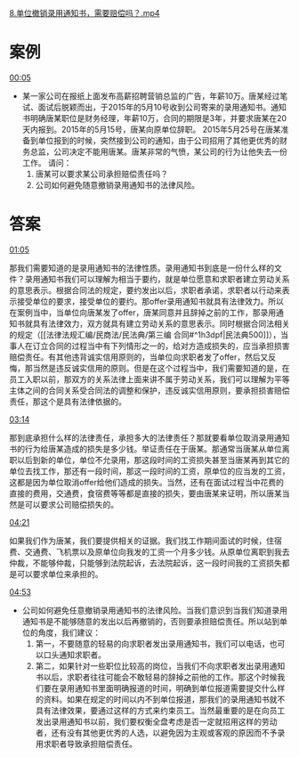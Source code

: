 [8.单位撤销录用通知书，需要赔偿吗？.mp4](file:///E:%5C法律实务%5CA314【游本春】【20小时200讲】劳动纠纷维权指南及企业风控管控宝典（200讲劳动合同签订法律风险防范与合规管理）%5C8.单位撤销录用通知书，需要赔偿吗？.mp4)
# 案例
[00:05](file:///E:/%5C%E6%B3%95%E5%BE%8B%E5%AE%9E%E5%8A%A1%5CA314%E3%80%90%E6%B8%B8%E6%9C%AC%E6%98%A5%E3%80%91%E3%80%9020%E5%B0%8F%E6%97%B6200%E8%AE%B2%E3%80%91%E5%8A%B3%E5%8A%A8%E7%BA%A0%E7%BA%B7%E7%BB%B4%E6%9D%83%E6%8C%87%E5%8D%97%E5%8F%8A%E4%BC%81%E4%B8%9A%E9%A3%8E%E6%8E%A7%E7%AE%A1%E6%8E%A7%E5%AE%9D%E5%85%B8%EF%BC%88200%E8%AE%B2%E5%8A%B3%E5%8A%A8%E5%90%88%E5%90%8C%E7%AD%BE%E8%AE%A2%E6%B3%95%E5%BE%8B%E9%A3%8E%E9%99%A9%E9%98%B2%E8%8C%83%E4%B8%8E%E5%90%88%E8%A7%84%E7%AE%A1%E7%90%86%EF%BC%89%5C8.%E5%8D%95%E4%BD%8D%E6%92%A4%E9%94%80%E5%BD%95%E7%94%A8%E9%80%9A%E7%9F%A5%E4%B9%A6%EF%BC%8C%E9%9C%80%E8%A6%81%E8%B5%94%E5%81%BF%E5%90%97%EF%BC%9F.mp4#t=5.36874)

- 某一家公司在报纸上面发布高薪招聘营销总监的广告，年薪10万。唐某经过笔试、面试后脱颖而出，于2015年的5月10号收到公司寄来的录用通知书。通知书明确唐某职位是财务经理，年薪10万，合同的期限是3年，并要求唐某在20天内报到。2015年的5月15号，唐某向原单位辞职。
	2015年5月25号在唐某准备到单位报到的时候，突然接到公司的通知，由于公司招用了其他更优秀的财务总监，公司决定不能用唐某。唐某非常的气愤，某公司的行为让他失去一份工作。
	请问：
	1. 唐某可以要求某公司承担赔偿责任吗？
	2. 公司如何避免随意撤销录用通知书的法律风险。
# 答案
[01:05](file:///E:/%5C%E6%B3%95%E5%BE%8B%E5%AE%9E%E5%8A%A1%5CA314%E3%80%90%E6%B8%B8%E6%9C%AC%E6%98%A5%E3%80%91%E3%80%9020%E5%B0%8F%E6%97%B6200%E8%AE%B2%E3%80%91%E5%8A%B3%E5%8A%A8%E7%BA%A0%E7%BA%B7%E7%BB%B4%E6%9D%83%E6%8C%87%E5%8D%97%E5%8F%8A%E4%BC%81%E4%B8%9A%E9%A3%8E%E6%8E%A7%E7%AE%A1%E6%8E%A7%E5%AE%9D%E5%85%B8%EF%BC%88200%E8%AE%B2%E5%8A%B3%E5%8A%A8%E5%90%88%E5%90%8C%E7%AD%BE%E8%AE%A2%E6%B3%95%E5%BE%8B%E9%A3%8E%E9%99%A9%E9%98%B2%E8%8C%83%E4%B8%8E%E5%90%88%E8%A7%84%E7%AE%A1%E7%90%86%EF%BC%89%5C8.%E5%8D%95%E4%BD%8D%E6%92%A4%E9%94%80%E5%BD%95%E7%94%A8%E9%80%9A%E7%9F%A5%E4%B9%A6%EF%BC%8C%E9%9C%80%E8%A6%81%E8%B5%94%E5%81%BF%E5%90%97%EF%BC%9F.mp4#t=65.913506)

那我们需要知道的是录用通知书的法律性质。录用通知书到底是一份什么样的文件？录用通知书我们可以理解为相当于要约，就是单位愿意和求职者建立劳动关系的意思表示。根据合同法的规定，要约发出以后，求职者承诺，求职者以行动来表示接受单位的要求，接受单位的要约。那offer录用通知书就具有法律效力。所以在案例当中，当单位向唐某发了offer，唐某同意并且辞掉之前的工作，那录用通知书就具有法律效力，双方就具有建立劳动关系的意思表示。同时根据合同法相关的规定（[[法律法规汇编/民商法/民法典/第三编 合同#^1h3dpf|民法典500]]），当事人在订立合同的过程当中有下列情形之一的，给对方造成损失的，应当承担损害赔偿责任。有其他违背诚实信用原则的，当单位向求职者发了offer，然后又反悔，那当然是违反诚实信用的原则。但是在这个过程当中，我们需要知道的是，在员工入职以前，那双方的关系法律上面来讲不属于劳动关系，我们可以理解为平等主体之间的合同关系受合同法的调整和保护，违反诚实信用原则，要承担损害赔偿责任，那这个是具有法律依据的。

[03:14](file:///E:%5C法律实务%5CA314【游本春】【20小时200讲】劳动纠纷维权指南及企业风控管控宝典（200讲劳动合同签订法律风险防范与合规管理）%5C8.单位撤销录用通知书，需要赔偿吗？.mp4#t=03:14)

那到底承担什么样的法律责任，承担多大的法律责任？那就要看单位取消录用通知书的行为给唐某造成的损失是多少钱。举证责任在于唐某。那通常当唐某从单位离职以后到新的单位，单位不允录用，那这段时间的工资损失甚至当唐某再到其它的单位去找工作，那还有一段时间，那这一段时间的工资，原单位的应当发的工资，这都是因为单位取消offer给他们造成的损失。当然，还有在面试过程当中花费的直接的费用，交通费，食宿费等等都是直接的损失，要由唐某来证明，所以唐某当然是可以要求公司赔偿损失的。

[04:21](file:///E:%5C法律实务%5CA314【游本春】【20小时200讲】劳动纠纷维权指南及企业风控管控宝典（200讲劳动合同签订法律风险防范与合规管理）%5C8.单位撤销录用通知书，需要赔偿吗？.mp4#t=04:21)

如果我们作为唐某，我们要提供相关的证据。我们找工作期间面试的时候，住宿费、交通费、飞机票以及原单位向我发的工资一个月多少钱。从原单位离职到我去仲裁，不能够仲裁，只能够到法院起诉，去法院起诉，这一段时间我的工资损失都是可以要求单位来承担的。

[04:53](file:///E:/%5C%E6%B3%95%E5%BE%8B%E5%AE%9E%E5%8A%A1%5CA314%E3%80%90%E6%B8%B8%E6%9C%AC%E6%98%A5%E3%80%91%E3%80%9020%E5%B0%8F%E6%97%B6200%E8%AE%B2%E3%80%91%E5%8A%B3%E5%8A%A8%E7%BA%A0%E7%BA%B7%E7%BB%B4%E6%9D%83%E6%8C%87%E5%8D%97%E5%8F%8A%E4%BC%81%E4%B8%9A%E9%A3%8E%E6%8E%A7%E7%AE%A1%E6%8E%A7%E5%AE%9D%E5%85%B8%EF%BC%88200%E8%AE%B2%E5%8A%B3%E5%8A%A8%E5%90%88%E5%90%8C%E7%AD%BE%E8%AE%A2%E6%B3%95%E5%BE%8B%E9%A3%8E%E9%99%A9%E9%98%B2%E8%8C%83%E4%B8%8E%E5%90%88%E8%A7%84%E7%AE%A1%E7%90%86%EF%BC%89%5C8.%E5%8D%95%E4%BD%8D%E6%92%A4%E9%94%80%E5%BD%95%E7%94%A8%E9%80%9A%E7%9F%A5%E4%B9%A6%EF%BC%8C%E9%9C%80%E8%A6%81%E8%B5%94%E5%81%BF%E5%90%97%EF%BC%9F.mp4#t=293.392805)

- 公司如何避免任意撤销录用通知书的法律风险。当我们意识到当我们知道录用通知书是不能够随意的发出以后再撤销的，否则要承担赔偿责任。所以站到单位的角度，我们建议：
	1. 第一，不要随意的轻易的向求职者发出录用通知书，我们可以电话，也可以口头通知求职者。
	2. 第二，如果针对一些职位比较高的岗位，当我们不向求职者发出录用通知书以后，求职者往往可能会不敢轻易的辞掉之前他的工作。那这个时候我们要在录用通知书里面明确报道的时间，明确到单位报道需要提交什么样的资料。如果在规定的时间以内不到单位报道，那我们的录用通知书就不具有法律效果，要通过这样的方式来约束员工。当然最重要的是在向员工发出录用通知书以前，我们要权衡全盘考虑是否一定就招用这样的劳动者，还有没有其他更优秀的人选，以避免因为主观或客观的原因而不予录用求职者导致承担赔偿责任。

